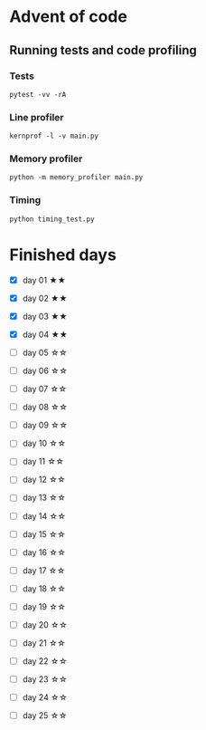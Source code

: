# Advent of code

## Running tests and code profiling

### Tests
`pytest -vv -rA`

### Line profiler
`kernprof -l -v main.py`

### Memory profiler
`python -m memory_profiler main.py`

### Timing
`python timing_test.py`

# Finished days

- [x] day 01 ★★
- [x] day 02 ★★
- [x] day 03 ★★
- [x] day 04 ★★
- [ ] day 05 ☆☆
- [ ] day 06 ☆☆
- [ ] day 07 ☆☆
- [ ] day 08 ☆☆
- [ ] day 09 ☆☆
- [ ] day 10 ☆☆
- [ ] day 11 ☆☆
- [ ] day 12 ☆☆
- [ ] day 13 ☆☆
- [ ] day 14 ☆☆
- [ ] day 15 ☆☆
- [ ] day 16 ☆☆
- [ ] day 17 ☆☆
- [ ] day 18 ☆☆
- [ ] day 19 ☆☆
- [ ] day 20 ☆☆
- [ ] day 21 ☆☆
- [ ] day 22 ☆☆
- [ ] day 23 ☆☆
- [ ] day 24 ☆☆
- [ ] day 25 ☆☆

